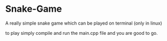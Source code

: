 # Snake-Game
A really simple snake game which can be played on terminal (only in linux)

to play simply compile and run the main.cpp file and you are good to go.
